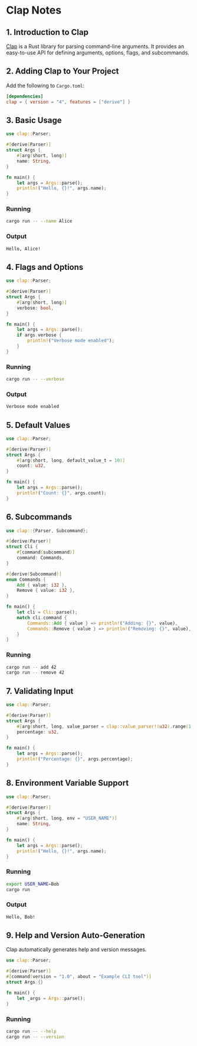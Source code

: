 # Clap Notes

## 1. Introduction to Clap

[Clap](https://docs.rs/clap/) is a Rust library for parsing command-line arguments. It provides an easy-to-use API for defining arguments, options, flags, and subcommands.

## 2. Adding Clap to Your Project

Add the following to `Cargo.toml`:

```toml
[dependencies]
clap = { version = "4", features = ["derive"] }
```

## 3. Basic Usage

```rust
use clap::Parser;

#[derive(Parser)]
struct Args {
    #[arg(short, long)]
    name: String,
}

fn main() {
    let args = Args::parse();
    println!("Hello, {}!", args.name);
}
```

### Running

```sh
cargo run -- --name Alice
```

### Output

```txt
Hello, Alice!
```

## 4. Flags and Options

```rust
use clap::Parser;

#[derive(Parser)]
struct Args {
    #[arg(short, long)]
    verbose: bool,
}

fn main() {
    let args = Args::parse();
    if args.verbose {
        println!("Verbose mode enabled");
    }
}
```

### Running

```sh
cargo run -- --verbose
```

### Output

```txt
Verbose mode enabled
```

## 5. Default Values

```rust
use clap::Parser;

#[derive(Parser)]
struct Args {
    #[arg(short, long, default_value_t = 10)]
    count: u32,
}

fn main() {
    let args = Args::parse();
    println!("Count: {}", args.count);
}
```

## 6. Subcommands

```rust
use clap::{Parser, Subcommand};

#[derive(Parser)]
struct Cli {
    #[command(subcommand)]
    command: Commands,
}

#[derive(Subcommand)]
enum Commands {
    Add { value: i32 },
    Remove { value: i32 },
}

fn main() {
    let cli = Cli::parse();
    match cli.command {
        Commands::Add { value } => println!("Adding: {}", value),
        Commands::Remove { value } => println!("Removing: {}", value),
    }
}
```

### Running

```sh
cargo run -- add 42
cargo run -- remove 42
```

## 7. Validating Input

```rust
use clap::Parser;

#[derive(Parser)]
struct Args {
    #[arg(short, long, value_parser = clap::value_parser!(u32).range(1..=100))]
    percentage: u32,
}

fn main() {
    let args = Args::parse();
    println!("Percentage: {}", args.percentage);
}
```

## 8. Environment Variable Support

```rust
use clap::Parser;

#[derive(Parser)]
struct Args {
    #[arg(short, long, env = "USER_NAME")]
    name: String,
}

fn main() {
    let args = Args::parse();
    println!("Hello, {}!", args.name);
}
```

### Running

```sh
export USER_NAME=Bob
cargo run
```

### Output

```txt
Hello, Bob!
```

## 9. Help and Version Auto-Generation

Clap automatically generates help and version messages.

```rust
use clap::Parser;

#[derive(Parser)]
#[command(version = "1.0", about = "Example CLI tool")]
struct Args {}

fn main() {
    let _args = Args::parse();
}
```

### Running

```sh
cargo run -- --help
cargo run -- --version
```
